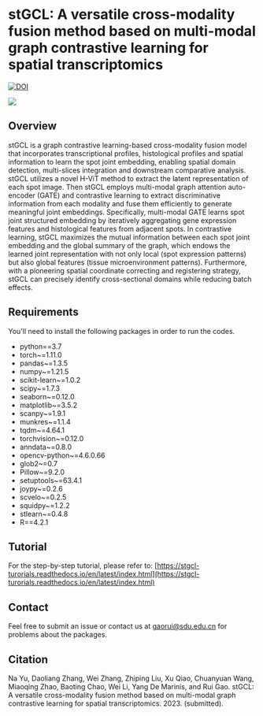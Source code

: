 # stGCL: A versatile cross-modality fusion method based on multi-modal graph contrastive learning for spatial transcriptomics
[![DOI](https://zenodo.org/badge/DOI/10.5281/zenodo.8185216.svg)](https://zenodo.org/record/8185216)


![](https://github.com/RuiGaolab/stGCL/blob/main/stGCL_Overview.png)


## Overview
stGCL is a graph contrastive learning-based cross-modality fusion model that incorporates transcriptional profiles, histological profiles and spatial information to learn the spot joint embedding, enabling spatial domain detection, multi-slices integration and downstream comparative analysis. stGCL utilizes a novel H-ViT method to extract the latent representation of each spot image. Then stGCL employs multi-modal graph attention auto-encoder (GATE) and contrastive learning to extract discriminative information from each modality and fuse them efficiently to generate meaningful joint embeddings. Specifically, multi-modal GATE learns spot joint structured embedding by iteratively aggregating gene expression features and histological features from adjacent spots. In contrastive learning, stGCL maximizes the mutual information between each spot joint embedding and the global summary of the graph, which endows the learned joint representation with not only local (spot expression patterns) but also global features (tissue microenvironment patterns). Furthermore, with a pioneering spatial coordinate correcting and registering strategy, stGCL can precisely identify cross-sectional domains while reducing batch effects.

## Requirements
You'll need to install the following packages in order to run the codes.
* python==3.7
* torch~=1.11.0
* pandas~=1.3.5
* numpy~=1.21.5
* scikit-learn~=1.0.2
* scipy~=1.7.3
* seaborn~=0.12.0
* matplotlib~=3.5.2
* scanpy~=1.9.1
* munkres~=1.1.4
* tqdm~=4.64.1
* torchvision~=0.12.0
* anndata~=0.8.0
* opencv-python~=4.6.0.66
* glob2~=0.7
* Pillow~=9.2.0
* setuptools~=63.4.1
* joypy~=0.2.6
* scvelo~=0.2.5
* squidpy~=1.2.2
* stlearn~=0.4.8
* R==4.2.1

## Tutorial
For the step-by-step tutorial, please refer to:
[https://stgcl-turorials.readthedocs.io/en/latest/index.html](https://stgcl-turorials.readthedocs.io/en/latest/index.html)

## Contact
Feel free to submit an issue or contact us at gaorui@sdu.edu.cn for problems about the packages.

## Citation
Na Yu, Daoliang Zhang, Wei Zhang, Zhiping Liu, Xu Qiao, Chuanyuan Wang, Miaoqing Zhao, Baoting Chao, Wei Li, Yang De Marinis, and Rui Gao. stGCL: A versatile cross-modality fusion method based on multi-modal graph contrastive learning for spatial transcriptomics. 2023. (submitted).
